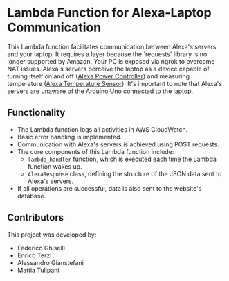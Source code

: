 # Lambda Function for Alexa-Laptop Communication

This Lambda function facilitates communication between Alexa's servers and your laptop. It requires a layer because the 'requests' library is no longer supported by Amazon. Your PC is exposed via ngrok to overcome NAT issues. Alexa's servers perceive the laptop as a device capable of turning itself on and off ([Alexa Power Controller](https://developer.amazon.com/en-US/docs/alexa/device-apis/alexa-powercontroller.html)) and measuring temperature ([Alexa Temperature Sensor](https://developer.amazon.com/en-US/docs/alexa/device-apis/alexa-temperaturesensor.html)). It's important to note that Alexa's servers are unaware of the Arduino Uno connected to the laptop.

## Functionality

- The Lambda function logs all activities in AWS CloudWatch.
- Basic error handling is implemented.
- Communication with Alexa's servers is achieved using POST requests.
- The core components of this Lambda function include:
  - `lambda_handler` function, which is executed each time the Lambda function wakes up.
  - `AlexaResponse` class, defining the structure of the JSON data sent to Alexa's servers.
- If all operations are successful, data is also sent to the website's database.

## Contributors

This project was developed by:
- Federico Ghiselli
- Enrico Terzi
- Alessandro Gianstefani
- Mattia Tulipani

